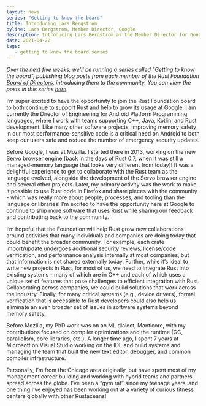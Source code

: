 ```yaml
---
layout: news
series: "Getting to know the board"
title: Introducing Lars Bergstrom
byline: Lars Bergstrom, Member Director, Google
description: Introducing Lars Bergstrom as the Member Director for Google. Part of the "Getting to know the board" series.
date: 2021-04-22
tags:
   - getting to know the board series
---
```


_Over the next five weeks, we'll be running a series called "Getting to know the board", publishing blog posts from each member of the Rust Foundation [Board of Directors](/board), introducing them to the community. You can view the posts in this series [here](/tags/getting%20to%20know%20the%20board%20series/)._

I’m super excited to have the opportunity to join the Rust Foundation board to both continue to support Rust and help to grow its usage at Google. I am currently the Director of Engineering for Android Platform Programming languages, where I work with teams supporting C++, Java, Kotlin, and Rust development. Like many other software projects, improving memory safety in our most performance-sensitive code is a critical need on Android to both keep our users safe and reduce the number of emergency security updates.

Before Google, I was at Mozilla. I started there in 2013, working on the new Servo browser engine (back in the days of Rust 0.7, when it was still a managed-memory language that looks very different from today)! It was a delightful experience to get to collaborate with the Rust team as the language evolved, alongside the development of the Servo browser engine and several other projects. Later, my primary activity was the work to make it possible to use Rust code in Firefox and share pieces with the community - which was really more about people, processes, and tooling than the language or libraries! I’m excited to have the opportunity here at Google to continue to ship more software that uses Rust while sharing our feedback and contributing back to the community.

I’m hopeful that the Foundation will help Rust grow new collaborations around activities that many individuals and companies are doing today that could benefit the broader community. For example, each crate import/update undergoes additional security reviews, license/code verification, and performance analysis internally at most companies, but that information is not shared externally today. Further, while it’s ideal to write new projects in Rust, for most of us, we need to integrate Rust into existing systems - many of which are in C++ and each of which uses a unique set of features that pose challenges to efficient integration with Rust. Collaborating across companies, we could build solutions that work across the industry. Finally, for many critical systems (e.g., device drivers), formal verification that is accessible to Rust developers could also help us eliminate an even broader set of issues in software systems beyond memory safety.

Before Mozilla, my PhD work was on an ML dialect, Manticore, with my contributions focused on compiler optimizations and the runtime (GC, parallelism, core libraries, etc.). A longer time ago, I spent 7 years at Microsoft on Visual Studio working on the IDE and build systems and managing the team that built the new text editor, debugger, and common compiler infrastructure.

Personally, I’m from the Chicago area originally, but have spent most of my management career building and working with hybrid teams and partners spread across the globe. I’ve been a “gym rat” since my teenage years, and one thing I’ve enjoyed has been working out at a variety of curious fitness centers globally with other Rustaceans!

